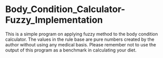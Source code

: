 # Body_Condition_Calculator-Fuzzy_Implementation

This is a simple program on applying fuzzy method to the body condition calculator. The values in the rule base are pure numbers created by the author without using any medical basis. Please remember not to use the output of this program as a benchmark in calculating your diet.
